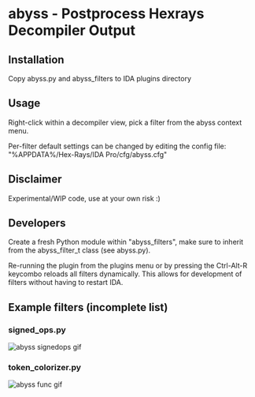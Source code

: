 # abyss - Postprocess Hexrays Decompiler Output

## Installation
Copy abyss.py and abyss_filters to IDA plugins directory

## Usage
Right-click within a decompiler view, pick a filter
from the abyss context menu.

Per-filter default settings can be changed by editing
the config file: "%APPDATA%/Hex-Rays/IDA Pro/cfg/abyss.cfg"

## Disclaimer
Experimental/WIP code, use at your own risk :)

## Developers
Create a fresh Python module within "abyss_filters", make sure
to inherit from the abyss_filter_t class (see abyss.py).

Re-running the plugin from the plugins menu or by pressing
the Ctrl-Alt-R keycombo reloads all filters dynamically.
This allows for development of filters without having to
restart IDA.

## Example filters (incomplete list)

### signed_ops.py
![abyss signedops gif](/rsrc/signedops.gif?raw=true)

### token_colorizer.py
![abyss func gif](/rsrc/func.gif?raw=true)
